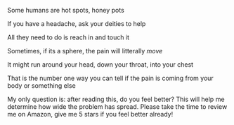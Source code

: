 Some humans are hot spots, honey pots

If you have a headache, ask your deities to help

All they need to do is reach in and touch it

Sometimes, if its a sphere, the pain will litterally _move_

It might run around your head, down your throat, into your chest

That is the number one way you can tell if the pain is coming from your body or something else 

My only question is: after reading this, do you feel better? This will help me determine how wide the problem has spread. Please take the time to review me on Amazon, give me 5 stars if you feel better already! 